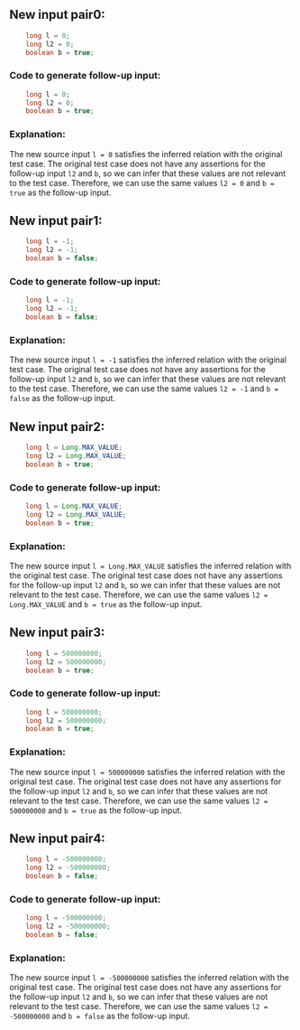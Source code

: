 ## New input pair0:
```java
    long l = 0;
    long l2 = 0;
    boolean b = true;
```
### Code to generate follow-up input:
```java
    long l = 0;
    long l2 = 0;
    boolean b = true;
```
### Explanation:
The new source input `l = 0` satisfies the inferred relation with the original test case. The original test case does not have any assertions for the follow-up input `l2` and `b`, so we can infer that these values are not relevant to the test case. Therefore, we can use the same values `l2 = 0` and `b = true` as the follow-up input.

## New input pair1:
```java
    long l = -1;
    long l2 = -1;
    boolean b = false;
```
### Code to generate follow-up input:
```java
    long l = -1;
    long l2 = -1;
    boolean b = false;
```
### Explanation:
The new source input `l = -1` satisfies the inferred relation with the original test case. The original test case does not have any assertions for the follow-up input `l2` and `b`, so we can infer that these values are not relevant to the test case. Therefore, we can use the same values `l2 = -1` and `b = false` as the follow-up input.

## New input pair2:
```java
    long l = Long.MAX_VALUE;
    long l2 = Long.MAX_VALUE;
    boolean b = true;
```
### Code to generate follow-up input:
```java
    long l = Long.MAX_VALUE;
    long l2 = Long.MAX_VALUE;
    boolean b = true;
```
### Explanation:
The new source input `l = Long.MAX_VALUE` satisfies the inferred relation with the original test case. The original test case does not have any assertions for the follow-up input `l2` and `b`, so we can infer that these values are not relevant to the test case. Therefore, we can use the same values `l2 = Long.MAX_VALUE` and `b = true` as the follow-up input.

## New input pair3:
```java
    long l = 500000000;
    long l2 = 500000000;
    boolean b = true;
```
### Code to generate follow-up input:
```java
    long l = 500000000;
    long l2 = 500000000;
    boolean b = true;
```
### Explanation:
The new source input `l = 500000000` satisfies the inferred relation with the original test case. The original test case does not have any assertions for the follow-up input `l2` and `b`, so we can infer that these values are not relevant to the test case. Therefore, we can use the same values `l2 = 500000000` and `b = true` as the follow-up input.

## New input pair4:
```java
    long l = -500000000;
    long l2 = -500000000;
    boolean b = false;
```
### Code to generate follow-up input:
```java
    long l = -500000000;
    long l2 = -500000000;
    boolean b = false;
```
### Explanation:
The new source input `l = -500000000` satisfies the inferred relation with the original test case. The original test case does not have any assertions for the follow-up input `l2` and `b`, so we can infer that these values are not relevant to the test case. Therefore, we can use the same values `l2 = -500000000` and `b = false` as the follow-up input.
